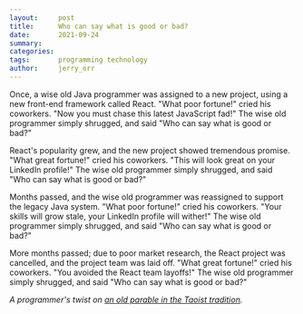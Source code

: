 ```yaml
---
layout:     post
title:      Who can say what is good or bad?
date:       2021-09-24
summary:    
categories:
tags:       programming technology
author:     jerry_orr
---
```


Once, a wise old Java programmer was assigned to a new project, using a new front-end framework called React. "What poor fortune!" cried his coworkers. "Now you must chase this latest JavaScript fad!" The wise old programmer simply shrugged, and said "Who can say what is good or bad?"

React's popularity grew, and the new project showed tremendous promise. "What great fortune!" cried his coworkers. "This will look great on your LinkedIn profile!" The wise old programmer simply shrugged, and said "Who can say what is good or bad?"

Months passed, and the wise old programmer was reassigned to support the legacy Java system. "What poor fortune!" cried his coworkers. "Your skills will grow stale, your LinkedIn profile will wither!" The wise old programmer simply shrugged, and said "Who can say what is good or bad?"

More months passed; due to poor market research, the React project was cancelled, and the project team was laid off. "What great fortune!" cried his coworkers. "You avoided the React team layoffs!" The wise old programmer simply shrugged, and said "Who can say what is good or bad?"

_A programmer's twist on [an old parable in the Taoist tradition](https://davidgallan.medium.com/who-knows-what-s-good-or-bad-my-tedx-talk-transcript-8404344779ce)._
